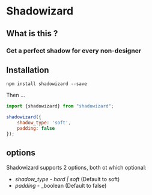 # Shadowizard #

## What is this ?

### Get a perfect shadow for every non-designer ###

## Installation ##

`npm install shadowizard --save`

Then ...

```js
import {shadowizard} from "shadowizard";

shadowizard({
    shadow_type: 'soft',
    padding: false
});
```

## options ##

Shadowizard supports 2 options, both ot which optional:

* *shadow_type* - _hard | soft_ (Default to soft)
* *padding* - _boolean (Default to false)
